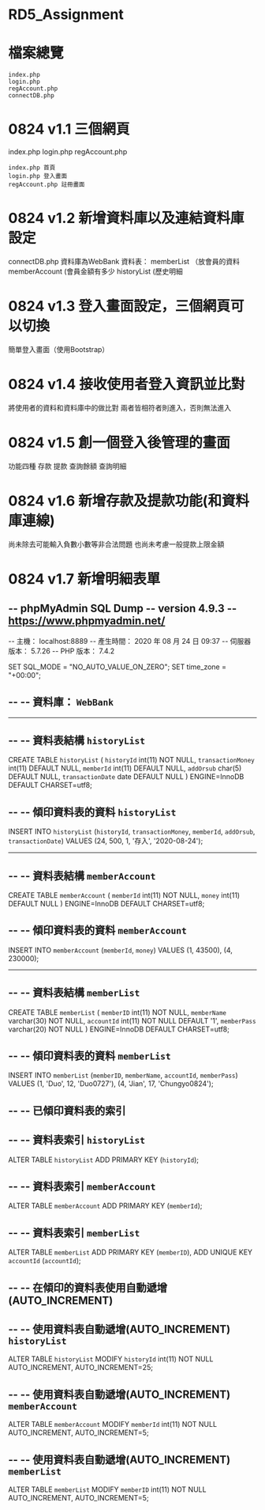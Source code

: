 # RD5_Assignment

# 檔案總覽
```
index.php
login.php
regAccount.php
connectDB.php
```

# 0824  v1.1 三個網頁
index.php
login.php
regAccount.php
```
index.php 首頁
login.php 登入畫面
regAccount.php 註冊畫面
```
# 0824  v1.2 新增資料庫以及連結資料庫設定
connectDB.php
資料庫為WebBank
資料表：      memberList （放會員的資料
            memberAccount (會員金額有多少
            historyList   (歷史明細

# 0824  v1.3 登入畫面設定，三個網頁可以切換
簡單登入畫面（使用Bootstrap）



# 0824  v1.4 接收使用者登入資訊並比對
將使用者的資料和資料庫中的做比對
兩者皆相符者則進入，否則無法進入

# 0824  v1.5 創一個登入後管理的畫面
功能四種
存款
提款
查詢餘額
查詢明細

# 0824 v1.6 新增存款及提款功能(和資料庫連線)
尚未除去可能輸入負數小數等非合法問題
也尚未考慮一般提款上限金額

# 0824 v1.7 新增明細表單



-- phpMyAdmin SQL Dump
-- version 4.9.3
-- https://www.phpmyadmin.net/
--
-- 主機： localhost:8889
-- 產生時間： 2020 年 08 月 24 日 09:37
-- 伺服器版本： 5.7.26
-- PHP 版本： 7.4.2

SET SQL_MODE = "NO_AUTO_VALUE_ON_ZERO";
SET time_zone = "+00:00";

--
-- 資料庫： `WebBank`
--

-- --------------------------------------------------------

--
-- 資料表結構 `historyList`
--

CREATE TABLE `historyList` (
  `historyId` int(11) NOT NULL,
  `transactionMoney` int(11) DEFAULT NULL,
  `memberId` int(11) DEFAULT NULL,
  `addOrsub` char(5) DEFAULT NULL,
  `transactionDate` date DEFAULT NULL
) ENGINE=InnoDB DEFAULT CHARSET=utf8;

--
-- 傾印資料表的資料 `historyList`
--

INSERT INTO `historyList` (`historyId`, `transactionMoney`, `memberId`, `addOrsub`, `transactionDate`) VALUES
(24, 500, 1, '存入', '2020-08-24');

-- --------------------------------------------------------

--
-- 資料表結構 `memberAccount`
--

CREATE TABLE `memberAccount` (
  `memberId` int(11) NOT NULL,
  `money` int(11) DEFAULT NULL
) ENGINE=InnoDB DEFAULT CHARSET=utf8;

--
-- 傾印資料表的資料 `memberAccount`
--

INSERT INTO `memberAccount` (`memberId`, `money`) VALUES
(1, 43500),
(4, 230000);

-- --------------------------------------------------------

--
-- 資料表結構 `memberList`
--

CREATE TABLE `memberList` (
  `memberID` int(11) NOT NULL,
  `memberName` varchar(30) NOT NULL,
  `accountId` int(11) NOT NULL DEFAULT '1',
  `memberPass` varchar(20) NOT NULL
) ENGINE=InnoDB DEFAULT CHARSET=utf8;

--
-- 傾印資料表的資料 `memberList`
--

INSERT INTO `memberList` (`memberID`, `memberName`, `accountId`, `memberPass`) VALUES
(1, 'Duo', 12, 'Duo0727'),
(4, 'Jian', 17, 'Chungyo0824');

--
-- 已傾印資料表的索引
--

--
-- 資料表索引 `historyList`
--
ALTER TABLE `historyList`
  ADD PRIMARY KEY (`historyId`);

--
-- 資料表索引 `memberAccount`
--
ALTER TABLE `memberAccount`
  ADD PRIMARY KEY (`memberId`);

--
-- 資料表索引 `memberList`
--
ALTER TABLE `memberList`
  ADD PRIMARY KEY (`memberID`),
  ADD UNIQUE KEY `accountId` (`accountId`);

--
-- 在傾印的資料表使用自動遞增(AUTO_INCREMENT)
--

--
-- 使用資料表自動遞增(AUTO_INCREMENT) `historyList`
--
ALTER TABLE `historyList`
  MODIFY `historyId` int(11) NOT NULL AUTO_INCREMENT, AUTO_INCREMENT=25;

--
-- 使用資料表自動遞增(AUTO_INCREMENT) `memberAccount`
--
ALTER TABLE `memberAccount`
  MODIFY `memberId` int(11) NOT NULL AUTO_INCREMENT, AUTO_INCREMENT=5;

--
-- 使用資料表自動遞增(AUTO_INCREMENT) `memberList`
--
ALTER TABLE `memberList`
  MODIFY `memberID` int(11) NOT NULL AUTO_INCREMENT, AUTO_INCREMENT=5;

